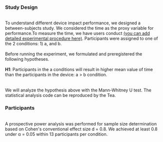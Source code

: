 <h3><b>Study Design</b></h3><br>To understand different device impact performance, we designed a between-subjects study. We considered the time as the proxy variable for performance.To measure the time, we have users conduct <u>(you can add detailed experimental procedure here)</u>. Participants were assigned to one of the 2 conditions: 1) a, and b.<br><br>Before running the experiment, we formulated and preregistered the following hypotheses.<br><br><b>H1</b>: Participants in the a conditions will result in higher mean value of time than the participants in the device: a > b condition.<br><br><br>We will analyze the hypothesis above with the Mann-Whitney U test. The statistical analysis code can be reproduced by the Tea.<h3><b>Participants</b></h3><br>A prospective power analysis was performed for sample size determination based on Cohen's conventional effect size d = 0.8. We achieved at least 0.8 under &#945; = 0.05 within 13 participants per condition.